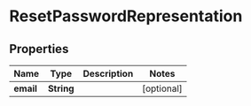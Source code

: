 # ResetPasswordRepresentation

## Properties
Name | Type | Description | Notes
------------ | ------------- | ------------- | -------------
**email** | **String** |  |  [optional]
